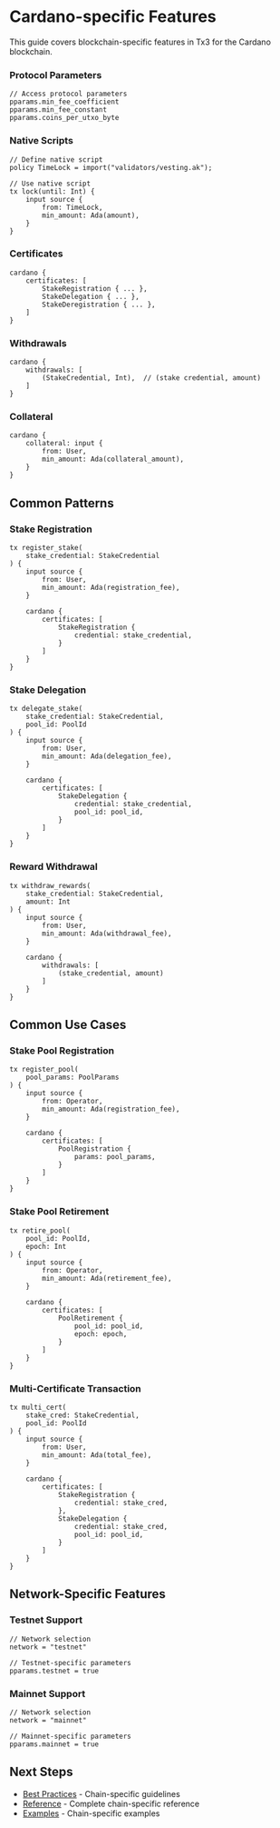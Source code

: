 # Cardano-specific Features

This guide covers blockchain-specific features in Tx3 for the Cardano blockchain.

### Protocol Parameters
```tx3
// Access protocol parameters
pparams.min_fee_coefficient
pparams.min_fee_constant
pparams.coins_per_utxo_byte
```

### Native Scripts
```tx3
// Define native script
policy TimeLock = import("validators/vesting.ak");

// Use native script
tx lock(until: Int) {
    input source {
        from: TimeLock,
        min_amount: Ada(amount),
    }
}
```

### Certificates
```tx3
cardano {
    certificates: [
        StakeRegistration { ... },
        StakeDelegation { ... },
        StakeDeregistration { ... },
    ]
}
```

### Withdrawals
```tx3
cardano {
    withdrawals: [
        (StakeCredential, Int),  // (stake credential, amount)
    ]
}
```

### Collateral
```tx3
cardano {
    collateral: input {
        from: User,
        min_amount: Ada(collateral_amount),
    }
}
```

## Common Patterns

### Stake Registration
```tx3
tx register_stake(
    stake_credential: StakeCredential
) {
    input source {
        from: User,
        min_amount: Ada(registration_fee),
    }
    
    cardano {
        certificates: [
            StakeRegistration {
                credential: stake_credential,
            }
        ]
    }
}
```

### Stake Delegation
```tx3
tx delegate_stake(
    stake_credential: StakeCredential,
    pool_id: PoolId
) {
    input source {
        from: User,
        min_amount: Ada(delegation_fee),
    }
    
    cardano {
        certificates: [
            StakeDelegation {
                credential: stake_credential,
                pool_id: pool_id,
            }
        ]
    }
}
```

### Reward Withdrawal
```tx3
tx withdraw_rewards(
    stake_credential: StakeCredential,
    amount: Int
) {
    input source {
        from: User,
        min_amount: Ada(withdrawal_fee),
    }
    
    cardano {
        withdrawals: [
            (stake_credential, amount)
        ]
    }
}
```

## Common Use Cases

### Stake Pool Registration
```tx3
tx register_pool(
    pool_params: PoolParams
) {
    input source {
        from: Operator,
        min_amount: Ada(registration_fee),
    }
    
    cardano {
        certificates: [
            PoolRegistration {
                params: pool_params,
            }
        ]
    }
}
```

### Stake Pool Retirement
```tx3
tx retire_pool(
    pool_id: PoolId,
    epoch: Int
) {
    input source {
        from: Operator,
        min_amount: Ada(retirement_fee),
    }
    
    cardano {
        certificates: [
            PoolRetirement {
                pool_id: pool_id,
                epoch: epoch,
            }
        ]
    }
}
```

### Multi-Certificate Transaction
```tx3
tx multi_cert(
    stake_cred: StakeCredential,
    pool_id: PoolId
) {
    input source {
        from: User,
        min_amount: Ada(total_fee),
    }
    
    cardano {
        certificates: [
            StakeRegistration {
                credential: stake_cred,
            },
            StakeDelegation {
                credential: stake_cred,
                pool_id: pool_id,
            }
        ]
    }
}
```

## Network-Specific Features

### Testnet Support
```tx3
// Network selection
network = "testnet"

// Testnet-specific parameters
pparams.testnet = true
```

### Mainnet Support
```tx3
// Network selection
network = "mainnet"

// Mainnet-specific parameters
pparams.mainnet = true
```

## Next Steps

- [Best Practices](../best-practices/index.md) - Chain-specific guidelines
- [Reference](../reference/index.md) - Complete chain-specific reference
- [Examples](../examples/index.md) - Chain-specific examples 
